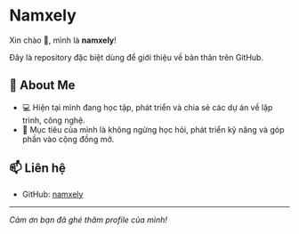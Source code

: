 # Namxely

Xin chào 👋, mình là **namxely**!

Đây là repository đặc biệt dùng để giới thiệu về bản thân trên GitHub.

## 📝 About Me

- 💻 Hiện tại mình đang học tập, phát triển và chia sẻ các dự án về lập trình, công nghệ.
- 🚀 Mục tiêu của mình là không ngừng học hỏi, phát triển kỹ năng và góp phần vào cộng đồng mở.

## 📫 Liên hệ

- GitHub: [namxely](https://github.com/namxely)

---

_Cảm ơn bạn đã ghé thăm profile của mình!_

